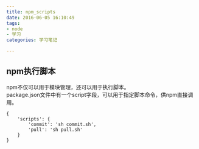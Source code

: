```yaml
---
title: npm_scripts
date: 2016-06-05 16:10:49
tags: 
- node
- 学习
categories: 学习笔记

---
```

## npm执行脚本
npm不仅可以用于模块管理，还可以用于执行脚本。  
package.json文件中有一个script字段，可以用于指定脚本命令，供npm直接调用。

	{
		'scripts': {
			'commit': 'sh commit.sh',
			'pull': 'sh pull.sh'
		}
	}
